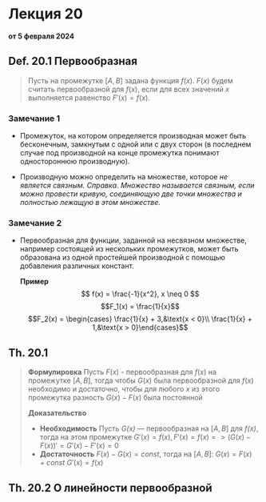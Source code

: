 # Лекция 20
**от 5 февраля 2024**

## Def. 20.1 Первообразная

> Пусть на промежутке $[A, B]$ задана функция $f(x)$. $F(x)$ будем считать первообразной для $f(x)$, если для всех значений $x$ выполняется равенство $F'(x) = f(x)$.
### Замечание 1
- Промежуток, на котором определяется производная может быть бесконечным, замкнутым с одной или с двух сторон (в последнем случае под производной на конце промежутка понимают одностороннюю производную).

- Производную можно определить на множестве, которое *не является связным.*
	*Справка.*
		*Множество называется связным, если можно провести кривую, соединяющую две точки множества и полностью лежащую в этом множестве.*
### Замечание 2
- Первообразная для функции, заданной на несвязном множестве, например состоящей из нескольких промежутков, может быть образована из одной простейшей производной с помощью добавления различных констант.
	
	**Пример**
$$ f(x) = \frac{-1}{x^2}, x \neq 0 $$
$$F_1(x) = \frac{1}{x}$$
$$F_2(x) = \begin{cases} \frac{1}{x} + 3,&\text{x < 0}\\ \frac{1}{x} + 1,&\text{x > 0}\end{cases}$$

## Th. 20.1

> **Формулировка**
> Пусть $F(x)$ - первообразная для $f(x)$ на промежутке $[A, B]$, тогда чтобы $G(x)$ была первообразной для $f(x)$ необходимо и достаточно, чтобы для любого *x* из этого промежутка разность $G(x) - F(x)$ была постоянной
>
>**Доказательство**
> - **Необходимость**
> 	Пусть *G(x)* — первообразная на $[A, B]$ для *f(x)*, тогда на этом промежутке $G'(x) = f(x), F'(x) = f(x) => (G(x) - F(x))' = G'(x) - F'(x) = 0$
> - **Достаточность**
> 	$F(x) - G(x) = const,$ тогда на $[A, B]:$
> 	$G(x) = F(x) + const$
> 	$G'(x) = f(x)$

## Th. 20.2  О линейности первообразной

> 